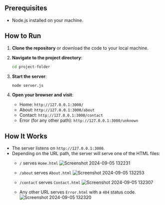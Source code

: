 
## Prerequisites

- Node.js installed on your machine.

## How to Run

1. **Clone the repository** or download the code to your local machine.

2. **Navigate to the project directory**:

    ```bash
    cd project-folder
    ```

3. **Start the server**:

    ```bash
    node server.js
    ```

4. **Open your browser and visit**:

    - Home: `http://127.0.0.1:3000/`
    - About: `http://127.0.0.1:3000/about`
    - Contact: `http://127.0.0.1:3000/contact`
    - Error (for any other path): `http://127.0.0.1:3000/unknown`

## How It Works

- The server listens on `http://127.0.0.1:3000`.
- Depending on the URL path, the server will serve one of the HTML files:
  - `/` serves `Home.html`
   ![Screenshot 2024-09-05 132231](https://github.com/user-attachments/assets/dfdd96c6-b59d-4ddf-8bbf-924b68fb3384)

  - `/about` serves `About.html`
   ![Screenshot 2024-09-05 132253](https://github.com/user-attachments/assets/b8f6c715-aeda-4338-a02b-2be6bae867e4)

  - `/contact` serves `Contact.html`
   ![Screenshot 2024-09-05 132307](https://github.com/user-attachments/assets/a07f704b-e919-497d-9094-0d7f1d3073fb)

  - Any other URL serves `Error.html` with a `404` status code.
   ![Screenshot 2024-09-05 132320](https://github.com/user-attachments/assets/3a23508a-05bd-42bc-928c-e63cf0e4ff05)

